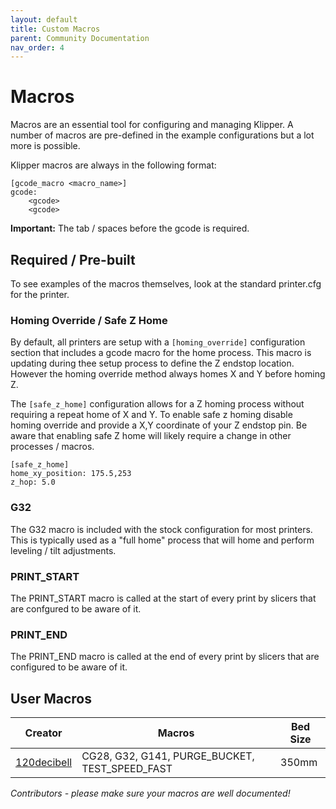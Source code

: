 ```yaml
---
layout: default
title: Custom Macros
parent: Community Documentation
nav_order: 4
---
```


# Macros

Macros are an essential tool for configuring and managing Klipper.  A number of macros are pre-defined in the example configurations but a lot more is possible.

Klipper macros are always in the following format:

```
[gcode_macro <macro_name>]
gcode:
    <gcode>
    <gcode>
```

**Important:** The tab / spaces before the gcode is required.

## Required / Pre-built

To see examples of the macros themselves, look at the standard printer.cfg for the printer.

### Homing Override / Safe Z Home

By default, all printers are setup with a `[homing_override]` configuration section that includes a gcode macro for the home process.  This macro is updating during thee setup process to define the Z endstop location.  However the homing override method always homes X and Y before homing Z.

The `[safe_z_home]` configuration allows for a Z homing process without requiring a repeat home of X and Y.  To enable safe z homing disable homing override and provide a X,Y coordinate of your Z endstop pin.  Be aware that enabling safe Z home will likely require a change in other processes / macros.

```
[safe_z_home]
home_xy_position: 175.5,253
z_hop: 5.0
```

### G32

The G32 macro is included with the stock configuration for most printers.  This is typically used as a "full home" process that will home and perform leveling / tilt adjustments.

### PRINT_START

The PRINT_START macro is called at the start of every print by slicers that are confgured to be aware of it.

### PRINT_END

The PRINT_END macro is called at the end of every print by slicers that are configured to be aware of it.

## User Macros

| Creator | Macros | Bed Size |
| --- | --- | --- |
| [120decibell](./macros/120decibell.md) | CG28, G32, G141, PURGE\_BUCKET, TEST\_SPEED\_FAST | 350mm |

_Contributors - please make sure your macros are well documented!_
